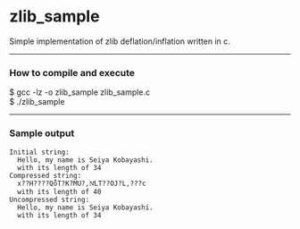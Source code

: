 # zlib_sample
Simple implementation of zlib deflation/inflation written in c.

---

### How to compile and execute
$ gcc -lz -o zlib_sample zlib_sample.c  
$ ./zlib_sample

---

### Sample output
    Initial string:  
      Hello, my name is Seiya Kobayashi.  
      with its length of 34  
    Compressed string:  
      x??H????QȭT?K?MU?,NͬLT??OJ?L,???c  
      with its length of 40  
    Uncompressed string:  
      Hello, my name is Seiya Kobayashi.  
      with its length of 34  
